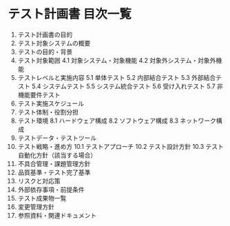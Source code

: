 # テスト計画書 目次一覧

1. テスト計画書の目的
2. テスト対象システムの概要
3. テストの目的・背景
4. テスト対象範囲
    4.1 対象システム・対象機能
    4.2 対象外システム・対象外機能
5. テストレベルと実施内容
    5.1 単体テスト
    5.2 内部結合テスト
    5.3 外部結合テスト
    5.4 システムテスト
    5.5 システム統合テスト
    5.6 受け入れテスト
    5.7 非機能要件テスト
6. テスト実施スケジュール
7. テスト体制・役割分担
8. テスト環境
    8.1 ハードウェア構成
    8.2 ソフトウェア構成
    8.3 ネットワーク構成
9. テストデータ・テストツール
10. テスト戦略・進め方
    10.1 テストアプローチ
    10.2 テスト設計方針
    10.3 テスト自動化方針（該当する場合）
11. 不具合管理・課題管理方針
12. 品質基準・テスト完了基準
13. リスクと対応策
14. 外部依存事項・前提条件
15. テスト成果物一覧
16. 変更管理方針
17. 参照資料・関連ドキュメント
